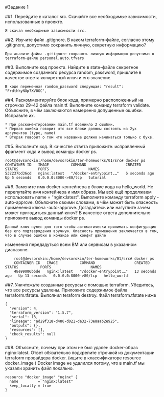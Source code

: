 #Задание 1

##1. Перейдите в каталог src. Скачайте все необходимые зависимости, использованные в проекте.
	
 	Я скачал необходимые зависимости src.

##2. Изучите файл .gitignore. В каком terraform-файле, согласно этому .gitignore, допустимо сохранить личную, секретную информацию?
	
 	При анализе файла .gitignore сохранять личную информацию допустимо в terraform-файле personal.auto.tfvars

##3. Выполните код проекта. Найдите в state-файле секретное содержимое созданного ресурса random_password, пришлите в качестве ответа конкретный ключ и его значение.
	
 	В коде переменная random_password следующая: "result": "FrdthkyNOp7XV0OC",

##4. Раскомментируйте блок кода, примерно расположенный на строчках 29–42 файла main.tf. Выполните команду terraform validate. Объясните, в чём заключаются намеренно допущенные ошибки. Исправьте их.

  	* При раскоментировании main.tf возникло 2 ошибки.
	* Первая ошибка говорит что все блоки должны состоять из 2ух аргументов (type, name)
	* Вторая говорит о том что название должно начинаться только с букв. 

##5. Выполните код. В качестве ответа приложите: исправленный фрагмент кода и вывод команды docker ps.

```
root@devsorokin:/home/devsorokin/ter-homeworks/01/src# docker ps
CONTAINER ID   IMAGE          COMMAND                  CREATED         STATUS         PORTS                  NAMES
532237bd36cd   nginx:latest   "/docker-entrypoint.…"   6 seconds ago   Up 5 seconds   0.0.0.0:8000->80/tcp   tutorial
```   

##6. Замените имя docker-контейнера в блоке кода на hello_world. Не перепутайте имя контейнера и имя образа. Мы всё ещё продолжаем использовать name = "nginx:latest". Выполните команду terraform apply -auto-approve. Объясните своими словами, в чём может быть опасность применения ключа -auto-approve. Догадайтесь или нагуглите зачем может пригодиться данный ключ? В качестве ответа дополнительно приложите вывод команды docker ps.
	
 	Данный ключ нужен для того чтобы автоматически принимать конфигурацию без его подтверждения вручную. Опасность применения заключается в том, что в случае ошибки в команде или конфиг файле 
изменения передадуться всем ВМ или сервисам в указанном диапазоне.

```
	root@devsorokin:/home/devsorokin/ter-homeworks/01/src# docker ps
	CONTAINER ID   IMAGE          COMMAND                  CREATED          STATUS          PORTS                  NAMES
	48e99006bbde   nginx:latest   "/docker-entrypoint.…"   13 seconds ago   Up 13 seconds   0.0.0.0:8000->80/tcp   hello_world
```

##7. Уничтожьте созданные ресурсы с помощью terraform. Убедитесь, что все ресурсы удалены. Приложите содержимое файла terraform.tfstate.
 Выполнил teraform destroy. Файл terraform.tfstate ниже

```
{
  "version": 4,
  "terraform_version": "1.5.7",
  "serial": 13,
  "lineage": "ad29f318-d480-d021-da32-73e8aab2e925",
  "outputs": {},
  "resources": [],
  "check_results": null
}
```

##8. Объясните, почему при этом не был удалён docker-образ nginx:latest. Ответ обязательно подкрепите строчкой из документации terraform провайдера docker. (ищите в классификаторе resource docker_image )
 Docker image не удалился потому, что в main.tf мы указали хранить файл локально. 

```
resource "docker_image" "nginx" {
  name         = "nginx:latest"
  keep_locally = true
}
```
